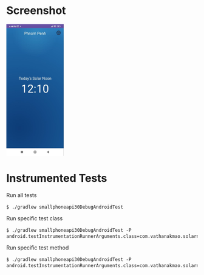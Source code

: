 # Screenshot #

<img src="https://github.com/vathanak-mao/solarnoon/blob/main/.github/demo.jpg" width="30%"/>

# Instrumented Tests #

Run all tests
```
$ ./gradlew smallphoneapi30DebugAndroidTest
```

Run specific test class
```
$ ./gradlew smallphoneapi30DebugAndroidTest -P android.testInstrumentationRunnerArguments.class=com.vathanakmao.solarnoon.ui.MainActivityUITest
```
Run specific test method
```
$ ./gradlew smallphoneapi30DebugAndroidTest -P android.testInstrumentationRunnerArguments.class=com.vathanakmao.solarnoon.ui.MainActivityUITest#changeLanguage
```



